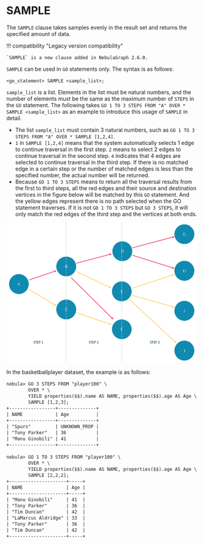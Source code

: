 # SAMPLE

The `SAMPLE` clause takes samples evenly in the result set and returns the specified amount of data.

!!! compatibility "Legacy version compatibility"

    `SAMPLE` is a new clause added in NebulaGraph 2.6.0.

`SAMPLE` can be used in `GO` statements only. The syntax is as follows:

```ngql
<go_statement> SAMPLE <sample_list>;
```

`sample_list` is a list. Elements in the list must be natural numbers, and the number of elements must be the same as the maximum number of `STEPS` in the `GO` statement. The following takes `GO 1 TO 3 STEPS FROM "A" OVER * SAMPLE <sample_list>` as an example to introduce this usage of `SAMPLE` in detail.

* The list `sample_list` must contain 3 natural numbers, such as `GO 1 TO 3 STEPS FROM "A" OVER * SAMPLE [1,2,4]`.
* `1` in `SAMPLE [1,2,4]` means that the system automatically selects 1 edge to continue traversal in the first step. `2` means to select 2 edges to continue traversal in the second step. `4` indicates that 4 edges are selected to continue traversal in the third step. If there is no matched edge in a certain step or the number of matched edges is less than the specified number, the actual number will be returned.
* Because `GO 1 TO 3 STEPS` means to return all the traversal results from the first to third steps, all the red edges and their source and destination vertices in the figure below will be matched by this `GO` statement. And the yellow edges represent there is no path selected when the GO statement traverses. If it is not `GO 1 TO 3 STEPS` but `GO 3 STEPS`, it will only match the red edges of the third step and the vertices at both ends.

![SAMPLE in GO](sample_in_go.png)

In the basketballplayer dataset, the example is as follows:

```ngql
nebula> GO 3 STEPS FROM "player100" \
        OVER * \
        YIELD properties($$).name AS NAME, properties($$).age AS Age \
        SAMPLE [1,2,3];
+-----------------+--------------+
| NAME            | Age          |
+-----------------+--------------+
| "Spurs"         | UNKNOWN_PROP |
| "Tony Parker"   | 36           |
| "Manu Ginobili" | 41           |
+-----------------+--------------+

nebula> GO 1 TO 3 STEPS FROM "player100" \
        OVER * \
        YIELD properties($$).name AS NAME, properties($$).age AS Age \
        SAMPLE [2,2,2];
+---------------------+-----+
| NAME                | Age |
+---------------------+-----+
| "Manu Ginobili"     | 41  |
| "Tony Parker"       | 36  |
| "Tim Duncan"        | 42  |
| "LaMarcus Aldridge" | 33  |
| "Tony Parker"       | 36  |
| "Tim Duncan"        | 42  |
+---------------------+-----+
```
